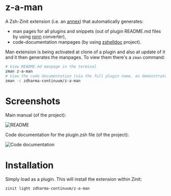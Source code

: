 # z-a-man

A Zsh-Zinit extension (i.e. an
[annex](https://zdharma-continuum.github.io/zinit/wiki/Annexes/)) that automatically generates:

  - man pages for all plugins and snippets (out of plugin README.md files by
    using [ronn](https://github.com/rtomayko/ronn) converter),
  - code-documentation manpages (by using
    [zshelldoc](https://github.com/zdharma-continuum/zshelldoc) project).

Man extension is being activated at clone of a plugin and also at update of it
and it then generates the manpages. To view them there's a `zman` command:

```zsh
# View README.md manpage in the terminal
zman z-a-man
# View the code documentation (via the full plugin name, as demonstrated)
zman -c zdharma-continuum/z-a-man
```

# Screenshots

Main manual (of the project):

![README](https://raw.githubusercontent.com/zdharma-continuum/z-a-man/master/images/zman-readme.png)

Code documentation for the plugin.zsh file (of the project):

![Code documentation](https://raw.githubusercontent.com/zdharma-continuum/z-a-man/master/images/zman-cd.png)

# Installation

Simply load as a plugin. This will install the extension within Zinit:

```zsh
zinit light zdharma-continuum/z-a-man
```

<!-- vim:set ft=markdown tw=80: -->

